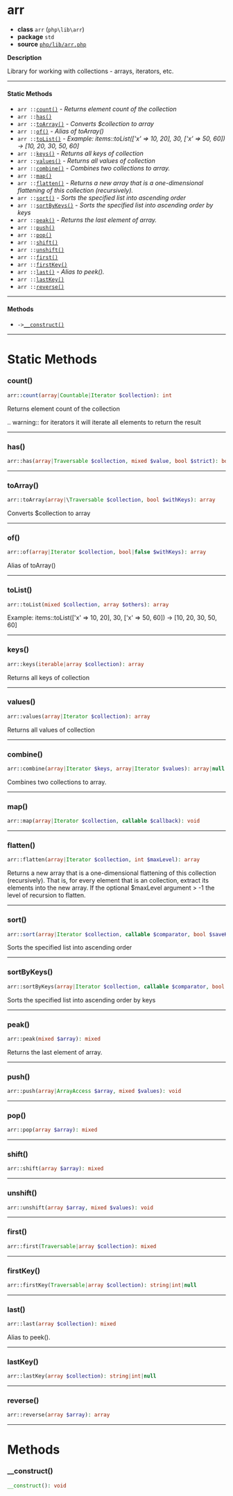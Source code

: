 # arr

- **class** `arr` (`php\lib\arr`)
- **package** `std`
- **source** [`php/lib/arr.php`](./src/main/resources/JPHP-INF/sdk/php/lib/arr.php)

**Description**

Library for working with collections - arrays, iterators, etc.

---

#### Static Methods

- `arr ::`[`count()`](#method-count) - _Returns element count of the collection_
- `arr ::`[`has()`](#method-has)
- `arr ::`[`toArray()`](#method-toarray) - _Converts $collection to array_
- `arr ::`[`of()`](#method-of) - _Alias of toArray()_
- `arr ::`[`toList()`](#method-tolist) - _Example: items::toList(['x' => 10, 20], 30, ['x' => 50, 60]) -> [10, 20, 30, 50, 60]_
- `arr ::`[`keys()`](#method-keys) - _Returns all keys of collection_
- `arr ::`[`values()`](#method-values) - _Returns all values of collection_
- `arr ::`[`combine()`](#method-combine) - _Combines two collections to array._
- `arr ::`[`map()`](#method-map)
- `arr ::`[`flatten()`](#method-flatten) - _Returns a new array that is a one-dimensional flattening of this collection (recursively)._
- `arr ::`[`sort()`](#method-sort) - _Sorts the specified list into ascending order_
- `arr ::`[`sortByKeys()`](#method-sortbykeys) - _Sorts the specified list into ascending order by keys_
- `arr ::`[`peak()`](#method-peak) - _Returns the last element of array._
- `arr ::`[`push()`](#method-push)
- `arr ::`[`pop()`](#method-pop)
- `arr ::`[`shift()`](#method-shift)
- `arr ::`[`unshift()`](#method-unshift)
- `arr ::`[`first()`](#method-first)
- `arr ::`[`firstKey()`](#method-firstkey)
- `arr ::`[`last()`](#method-last) - _Alias to peek()._
- `arr ::`[`lastKey()`](#method-lastkey)
- `arr ::`[`reverse()`](#method-reverse)

---

#### Methods

- `->`[`__construct()`](#method-__construct)

---
# Static Methods

<a name="method-count"></a>

### count()
```php
arr::count(array|Countable|Iterator $collection): int
```
Returns element count of the collection

.. warning:: for iterators it will iterate all elements to return the result


---

<a name="method-has"></a>

### has()
```php
arr::has(array|Traversable $collection, mixed $value, bool $strict): bool
```

---

<a name="method-toarray"></a>

### toArray()
```php
arr::toArray(array|\Traversable $collection, bool $withKeys): array
```
Converts $collection to array

---

<a name="method-of"></a>

### of()
```php
arr::of(array|Iterator $collection, bool|false $withKeys): array
```
Alias of toArray()

---

<a name="method-tolist"></a>

### toList()
```php
arr::toList(mixed $collection, array $others): array
```
Example: items::toList(['x' => 10, 20], 30, ['x' => 50, 60]) -> [10, 20, 30, 50, 60]

---

<a name="method-keys"></a>

### keys()
```php
arr::keys(iterable|array $collection): array
```
Returns all keys of collection

---

<a name="method-values"></a>

### values()
```php
arr::values(array|Iterator $collection): array
```
Returns all values of collection

---

<a name="method-combine"></a>

### combine()
```php
arr::combine(array|Iterator $keys, array|Iterator $values): array|null
```
Combines two collections to array.

---

<a name="method-map"></a>

### map()
```php
arr::map(array|Iterator $collection, callable $callback): void
```

---

<a name="method-flatten"></a>

### flatten()
```php
arr::flatten(array|Iterator $collection, int $maxLevel): array
```
Returns a new array that is a one-dimensional flattening of this collection (recursively).
That is, for every element that is an collection, extract its elements into the new array.
If the optional $maxLevel argument > -1 the level of recursion to flatten.

---

<a name="method-sort"></a>

### sort()
```php
arr::sort(array|Iterator $collection, callable $comparator, bool $saveKeys): array
```
Sorts the specified list into ascending order

---

<a name="method-sortbykeys"></a>

### sortByKeys()
```php
arr::sortByKeys(array|Iterator $collection, callable $comparator, bool $saveKeys): array
```
Sorts the specified list into ascending order by keys

---

<a name="method-peak"></a>

### peak()
```php
arr::peak(mixed $array): mixed
```
Returns the last element of array.

---

<a name="method-push"></a>

### push()
```php
arr::push(array|ArrayAccess $array, mixed $values): void
```

---

<a name="method-pop"></a>

### pop()
```php
arr::pop(array $array): mixed
```

---

<a name="method-shift"></a>

### shift()
```php
arr::shift(array $array): mixed
```

---

<a name="method-unshift"></a>

### unshift()
```php
arr::unshift(array $array, mixed $values): void
```

---

<a name="method-first"></a>

### first()
```php
arr::first(Traversable|array $collection): mixed
```

---

<a name="method-firstkey"></a>

### firstKey()
```php
arr::firstKey(Traversable|array $collection): string|int|null
```

---

<a name="method-last"></a>

### last()
```php
arr::last(array $collection): mixed
```
Alias to peek().

---

<a name="method-lastkey"></a>

### lastKey()
```php
arr::lastKey(array $collection): string|int|null
```

---

<a name="method-reverse"></a>

### reverse()
```php
arr::reverse(array $array): array
```

---
# Methods

<a name="method-__construct"></a>

### __construct()
```php
__construct(): void
```